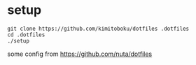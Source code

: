 # setup
```
git clone https://github.com/kimitoboku/dotfiles .dotfiles
cd .dotfiles
./setup
```

some config from https://github.com/nuta/dotfiles

